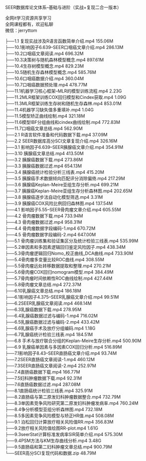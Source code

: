 SEER数据库论文体系–基础与进阶（实战+复现二合一版本）

全网it学习资源共享学习<br>全网课程都有，欢迎私聊<br>微信：jerryttom<br>

├──1.1 复现实战涉及R语言函数简单介绍.mp4 155.06M<br> ├──10.1影响因子6.639–SEER口咽癌文章介绍.mp4 286.13M<br> ├──10.2口咽癌文章阅读.mp4 696.32M<br> ├──10.3决策树与随机森林模型概念.mp4 897.61M<br> ├──10.4生存树模型概念.mp4 829.23M<br> ├──10.5随机生存森林模型概念.mp4 585.76M<br> ├──10.6口咽癌数据介绍.mp4 360.04M<br> ├──10.7口咽癌数据预处理.mp4 478.77M<br> ├──11.1机器学习核心框架–MLR的模型训练流程.mp4 2.23G<br> ├──11.2MLR框架训练COX回归模型和Cindex获取.mp4 1.09G<br> ├──11.3MLR框架训练生存树和随机生存森林.mp4 853.01M<br> ├──11.4机器学习缺失值多重填补.mp4 1.04G<br> ├──11.5模型矫正曲线绘制.mp4 321.18M<br> ├──11.6模型IBF分组曲线和cindex曲线绘制.mp4 772.83M<br> ├──11.7口咽癌文章总结.mp4 562.90M<br> ├──2.1 R语言软件准备和代码数据下载.mp4 37.09M<br> ├──2.2 SEER数据库高分SCI文章复现介绍.mp4 326.16M<br> ├──3.1 影响因子6.639–SEER胰腺癌文章介绍.mp4 354.91M<br> ├──3.10 胰腺癌文章总结.mp4 413.50M<br> ├──3.2 胰腺癌数据下载.mp4 273.86M<br> ├──3.3 胰腺癌数据过滤.mp4 654.13M<br> ├──3.4 胰腺癌统计检验分析三线表.mp4 415.20M<br> ├──3.5 胰腺癌手术数据倾向匹配评分消除偏倚.mp4 217.29M<br> ├──3.6 胰腺癌Keplan-Meire亚组生存分析.mp4 699.21M<br> ├──3.7 胰腺癌Keplan-Meire亚组生存分析森林图.mp4 202.65M<br> ├──3.8 胰腺癌逐步法自动化模型筛选.mp4 3.31M<br> ├──3.9 胰腺癌COX风险比例回归森林图.mp4 137.54M<br> ├──4.1 影响因子5.55–SEER骨肉瘤文章介绍.mp4 605.55M<br> ├──4.2 骨肉瘤数据下载.mp4 733.94M<br> ├──4.3 骨肉瘤数据过滤.mp4 958.31M<br> ├──4.4 骨肉瘤数据字段编码-1.mp4 670.72M<br> ├──4.5 骨肉瘤数据字段编码-2.mp4 647.00M<br> ├──5.1 骨肉瘤训练集和验证集区分及统计检验三线表.mp4 535.99M<br> ├──5.2单因素和多因素逻辑回归鉴定风险因子.mp4 438.34M<br> ├──5.3骨肉瘤逻辑回归Nomo_校正曲线_DCA曲线.mp4 733.90M<br> ├──5.4骨肉瘤多变量比较ROC曲线.mp4 308.55M<br> ├──5.5骨肉瘤远处转移数据提取和整理.mp4 270.21M<br> ├──5.6骨肉瘤COX回归nomogram模型.mp4 384.49M<br> ├──5.7骨肉瘤时间依赖性ROC曲线绘制.mp4 427.44M<br> ├──5.8骨肉瘤文章总结.mp4 272.37M<br> ├──6.10乳腺癌文章总结.mp4 186.18M<br> ├──6.1影响因子4.375–SEER乳腺癌文章介绍.mp4 99.51M<br> ├──6.2SEER乳腺癌文章阅读.mp4 468.14M<br> ├──6.3乳腺癌数据下载.mp4 278.95M<br> ├──6.4乳腺癌数据过滤与编码-1.mp4 716.02M<br> ├──6.5乳腺癌数据过滤与编码-2.mp4 433.42M<br> ├──6.6乳腺癌手术及放疗分组编码.mp4 1.18G<br> ├──6.7乳腺癌统计检验三线表.mp4 184.51M<br> ├──6.8 手术与放疗联合分组的Keplan-Meire生存分析.mp4 500.90M<br> ├──6.9 乳腺癌单因素与多因素COX回归分析.mp4 516.89M<br> ├──7.1影响因子8.43–SEER直肠癌文章介绍.mp4 93.74M<br> ├──7.2SEER直肠癌文章阅读-1.mp4 460.12M<br> ├──7.3SEER直肠癌文章阅读-2.mp4 252.97M<br> ├──7.4直肠癌数据下载.mp4 166.77M<br> ├──7.5妇科肿瘤数据下载.mp4 92.31M<br> ├──7.6直肠癌数据过滤.mp4 287.08M<br> ├──8.1直肠癌统计检验三线表.mp4 325.91M<br> ├──8.2直肠癌与第二原发妇科肿瘤数据整合.mp4 732.79M<br> ├──8.3单因素竞争风险研究第二原发妇科肿瘤发病率.mp4 760.24M<br> ├──8.4争分析模型亚组分析森林图.mp4 732.18M<br> ├──8.5多因素竞争风险模型与矫正HR值.mp4 508.08M<br> ├──9.1 泊松回归计算放疗相关风险值RR.mp4 356.83M<br> ├──9.2放疗相关风险值绘图RR-plot.mp4 1.61G<br> ├──9.3seerStat计算标准发病率SIR简单介绍.mp4 575.30M<br> ├──9.4PSM方法与KM生存曲线分析.mp4 3.48G<br> ├──9.5直肠癌和第二妇科肿瘤文章总结.mp4 900.79M<br> └──SEER高分SCI复现代码和数据.zip 48.79M